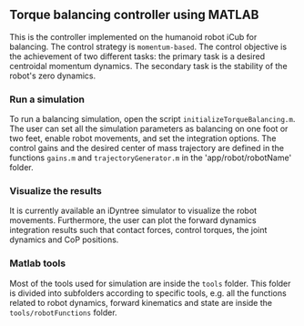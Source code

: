 ## Torque balancing controller using MATLAB 
This is the controller implemented on the humanoid robot iCub for balancing. The control strategy is `momentum-based`.
The control objective is the achievement of two different tasks: the primary task is a desired centroidal momentum dynamics. The secondary task is the stability of the robot's zero dynamics. 

### Run a simulation
To run a balancing simulation, open the script `initializeTorqueBalancing.m`. The user can set all the simulation parameters as balancing on one foot or two feet, enable robot movements, 
and set the integration options. The control gains and the desired center of mass trajectory are defined in the functions `gains.m` and `trajectoryGenerator.m` in the 'app/robot/robotName' folder. 

### Visualize the results
It is currently available an iDyntree simulator to visualize the robot movements. Furthermore, the user can plot the forward dynamics integration results such that contact forces, control torques, the joint dynamics and CoP positions. 

### Matlab tools
Most of the tools used for simulation are inside the `tools` folder. This folder is divided into subfolders according to specific tools, e.g. all the functions related to robot dynamics, forward kinematics and state are inside the `tools/robotFunctions` folder. 
